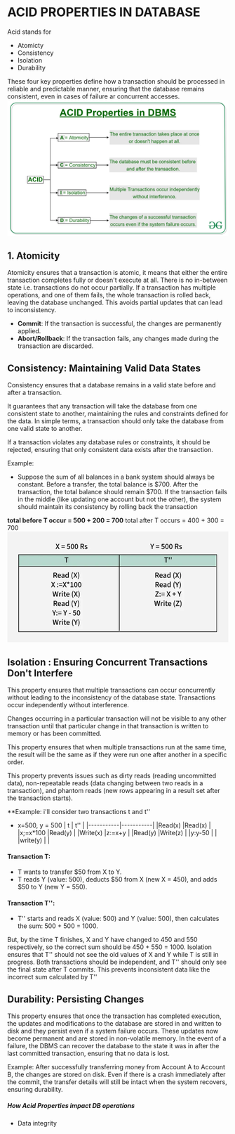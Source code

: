 # ACID PROPERTIES IN DATABASE
Acid stands for 
- Atomicty
- Consistency
- Isolation 
- Durability

These four key properties define how a transaction should be processed in reliable and predictable manner, ensuring that the database remains consistent, even in cases of failure ar concurrent accesses.
![Alt text](ACID-Properties.jpg) 

## 1. Atomicity 
Atomicity ensures that a transaction is atomic, it means that either the entire transaction completes fully or doesn't execute at all. There is no in-between state i.e. transactions do not occur partially. If a transaction has multiple operations, and one of them fails, the whole transaction is rolled back, leaving the database unchanged. This avoids partial updates that can lead to inconsistency.

- **Commit**: If the transaction is successful, the changes are permanently applied.
- **Abort/Rollback**: If the transaction fails, any changes made during the transaction are discarded.

## Consistency: Maintaining Valid Data States
Consistency ensures that a database remains in a valid state before and after a transaction.

 It guarantees that any transaction will take the database from one consistent state to another, maintaining the rules and constraints defined for the data. In simple terms, a transaction should only take the database from one valid state to another. 

If a transaction violates any database rules or constraints, it should be rejected, ensuring that only consistent data exists after the transaction.

Example:
-  Suppose the sum of all balances in a bank system should always be constant. Before a transfer, the total balance is $700. After the transaction, the total balance should remain $700. If the transaction fails in the middle (like updating one account but not the other), the system should maintain its consistency by rolling back the transaction

**total before T occur = 500 + 200 = 700**
total after T occurs = 400 + 300 = 700
![Alt text](consistency.webp)


## Isolation : Ensuring Concurrent Transactions Don't Interfere
This property ensures that multiple transactions can occur concurrently without leading to the inconsistency of the database state. Transactions occur independently without interference.


 Changes occurring in a particular transaction will not be visible to any other transaction until that particular change in that transaction is written to memory or has been committed.


This property ensures that when multiple transactions run at the same time, the result will be the same as if they were run one after another in a specific order. 


This property prevents issues such as dirty reads (reading uncommitted data), non-repeatable reads (data changing between two reads in a transaction), and phantom reads (new rows appearing in a result set after the transaction starts).

**Example: i'll consider two transactions t and t''

- x=500, y = 500
|     t     |    t''    |
|-----------|-----------|
|Read(x)    |Read(x)    |
|x;=x*100   |Read(y)    |
|Write(x)   |z:=x+y     |
|Read(y)    |Write(z)   |
|y:y-50     |           |
|write(y)   |           |


#### Transaction T:
- T wants to transfer $50 from X to Y.
- T reads Y (value: 500), deducts $50 from X (new X = 450), and adds $50 to Y (new Y = 550).
#### Transaction T'':
- T'' starts and reads X (value: 500) and Y (value: 500), then calculates the sum: 500 + 500 = 1000.


But, by the time T finishes, X and Y have changed to 450 and 550 respectively, so the correct sum should be 450 + 550 = 1000. Isolation ensures that T'' should not see the old values of X and Y while T is still in progress. Both transactions should be independent, and T'' should only see the final state after T commits. This prevents inconsistent data like the incorrect sum calculated by T''


## Durability: Persisting Changes
This property ensures that once the transaction has completed execution, the updates and modifications to the database are stored in and written to disk and they persist even if a system failure occurs. These updates now become permanent and are stored in non-volatile memory. In the event of a failure, the DBMS can recover the database to the state it was in after the last committed transaction, ensuring that no data is lost.

Example: After successfully transferring money from Account A to Account B, the changes are stored on disk. Even if there is a crash immediately after the commit, the transfer details will still be intact when the system recovers, ensuring durability.

##### How Acid Properties impact DB operations
- Data integrity






